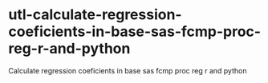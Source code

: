 # utl-calculate-regression-coeficients-in-base-sas-fcmp-proc-reg-r-and-python
Calculate regression coeficients in base sas fcmp proc reg r and python 
